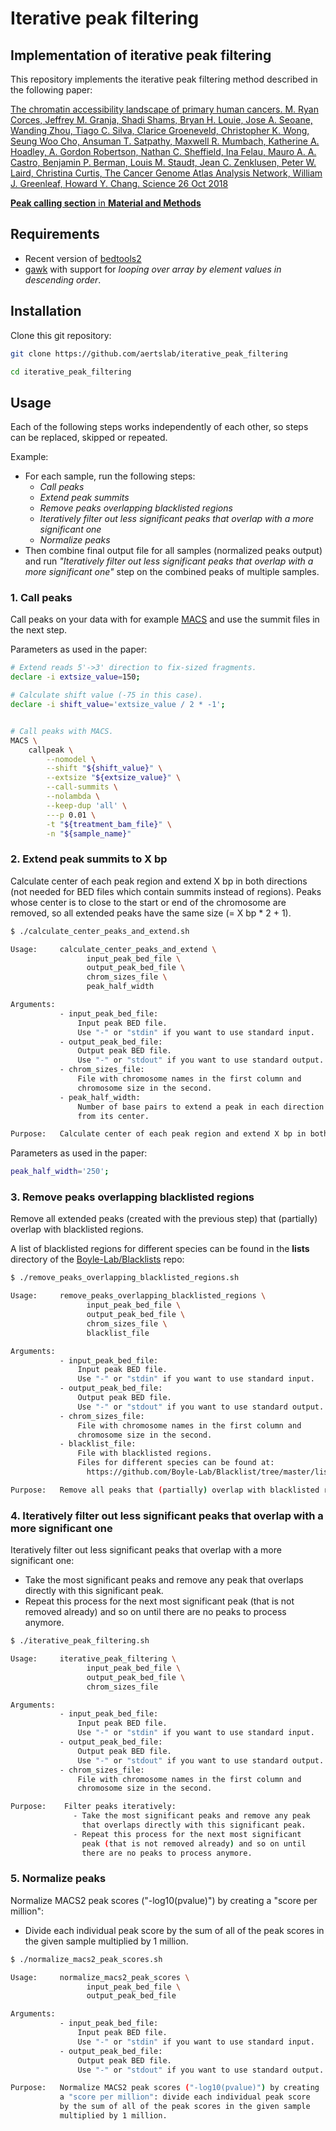 
# Iterative peak filtering


## Implementation of iterative peak filtering

This repository implements the iterative peak filtering method described in the following paper:

[The chromatin accessibility landscape of primary human cancers.
 M. Ryan Corces, Jeffrey M. Granja, Shadi Shams, Bryan H. Louie, Jose A. Seoane, Wanding Zhou,
 Tiago C. Silva, Clarice Groeneveld, Christopher K. Wong, Seung Woo Cho, Ansuman T. Satpathy,
 Maxwell R. Mumbach, Katherine A. Hoadley, A. Gordon Robertson, Nathan C. Sheffield, Ina Felau,
 Mauro A. A. Castro, Benjamin P. Berman, Louis M. Staudt, Jean C. Zenklusen, Peter W. Laird,
 Christina Curtis, The Cancer Genome Atlas Analysis Network, William J. Greenleaf, Howard Y. Chang.
 Science  26 Oct 2018
](http://science.sciencemag.org/content/362/6413/eaav1898)

[**Peak calling section** in **Material and Methods**](http://science.sciencemag.org/content/sci/suppl/2018/10/24/362.6413.eaav1898.DC1/aav1898_Corces_SM.pdf) 


## Requirements

  - Recent version of [bedtools2](https://github.com/arq5x/bedtools2)
  - [gawk](https://www.gnu.org/software/gawk/) with support for *looping over array by element values in descending order*.


## Installation


Clone this git repository:

```bash
git clone https://github.com/aertslab/iterative_peak_filtering

cd iterative_peak_filtering
```


## Usage

Each of the following steps works independently of each other, so steps can be replaced, skipped or repeated.

Example:

   - For each sample, run the following steps:
     - *Call peaks*
     - *Extend peak summits*
     - *Remove peaks overlapping blacklisted regions*
     - *Iteratively filter out less significant peaks that overlap with a more significant one*
     - *Normalize peaks*
   - Then combine final output file for all samples (normalized peaks output) and
     run *"Iteratively filter out less significant peaks that overlap with a more significant one"*
     step on the combined peaks of multiple samples.


### 1. Call peaks

Call peaks on your data with for example [MACS](https://github.com/taoliu/MACS/) and use the summit files in the next step.

Parameters as used in the paper:

```bash
# Extend reads 5'->3' direction to fix-sized fragments.
declare -i extsize_value=150;

# Calculate shift value (-75 in this case).
declare -i shift_value='extsize_value / 2 * -1';


# Call peaks with MACS.
MACS \
    callpeak \
        --nomodel \
        --shift "${shift_value}" \
        --extsize "${extsize_value}" \
        --call-summits \
        --nolambda \
        --keep-dup 'all' \
        ---p 0.01 \
        -t "${treatment_bam_file}" \
        -n "${sample_name}"
```

### 2. Extend peak summits to X bp

Calculate center of each peak region and extend X bp in both directions (not needed for BED files which contain summits instead of regions).
Peaks whose center is to close to the start or end of the chromosome are removed,
so all extended peaks have the same size (= X bp * 2 + 1).

```bash
$ ./calculate_center_peaks_and_extend.sh 

Usage:     calculate_center_peaks_and_extend \
                 input_peak_bed_file \
                 output_peak_bed_file \
                 chrom_sizes_file \
                 peak_half_width

Arguments:
           - input_peak_bed_file:
               Input peak BED file.
               Use "-" or "stdin" if you want to use standard input.
           - output_peak_bed_file:
               Output peak BED file.
               Use "-" or "stdout" if you want to use standard output.
           - chrom_sizes_file:
               File with chromosome names in the first column and
               chromosome size in the second.
           - peak_half_width:
               Number of base pairs to extend a peak in each direction
               from its center.

Purpose:   Calculate center of each peak region and extend X bp in both directions.

```

Parameters as used in the paper:

```bash
peak_half_width='250';
```


### 3. Remove peaks overlapping blacklisted regions

Remove all extended peaks (created with the previous step) that (partially) overlap with blacklisted regions.

A list of blacklisted regions for different species can be found in the **lists** directory of the
[Boyle-Lab/Blacklists](https://github.com/Boyle-Lab/Blacklist) repo:

```bash
$ ./remove_peaks_overlapping_blacklisted_regions.sh 

Usage:     remove_peaks_overlapping_blacklisted_regions \
                 input_peak_bed_file \
                 output_peak_bed_file \
                 chrom_sizes_file \
                 blacklist_file

Arguments:
           - input_peak_bed_file:
               Input peak BED file.
               Use "-" or "stdin" if you want to use standard input.
           - output_peak_bed_file:
               Output peak BED file.
               Use "-" or "stdout" if you want to use standard output.
           - chrom_sizes_file:
               File with chromosome names in the first column and
               chromosome size in the second.
           - blacklist_file:
               File with blacklisted regions.
               Files for different species can be found at:
                 https://github.com/Boyle-Lab/Blacklist/tree/master/lists

Purpose:   Remove all peaks that (partially) overlap with blacklisted regions.

```


### 4. Iteratively filter out less significant peaks that overlap with a more significant one

Iteratively filter out less significant peaks that overlap with a more significant one:
  - Take the most significant peaks and remove any peak
    that overlaps directly with this significant peak.
  - Repeat this process for the next most significant
    peak (that is not removed already) and so on until
    there are no peaks to process anymore.


```bash
$ ./iterative_peak_filtering.sh 

Usage:     iterative_peak_filtering \
                 input_peak_bed_file \
                 output_peak_bed_file \
                 chrom_sizes_file

Arguments:
           - input_peak_bed_file:
               Input peak BED file.
               Use "-" or "stdin" if you want to use standard input.
           - output_peak_bed_file:
               Output peak BED file.
               Use "-" or "stdout" if you want to use standard output.
           - chrom_sizes_file:
               File with chromosome names in the first column and
               chromosome size in the second.

Purpose:    Filter peaks iteratively:
              - Take the most significant peaks and remove any peak
                that overlaps directly with this significant peak.
              - Repeat this process for the next most significant
                peak (that is not removed already) and so on until
                there are no peaks to process anymore.

```


### 5. Normalize peaks

Normalize MACS2 peak scores ("-log10(pvalue)") by creating a "score per million":
  - Divide each individual peak score by the sum of all of the peak scores in the
    given sample multiplied by 1 million.


```bash
$ ./normalize_macs2_peak_scores.sh

Usage:     normalize_macs2_peak_scores \
                 input_peak_bed_file \
                 output_peak_bed_file

Arguments:
           - input_peak_bed_file:
               Input peak BED file.
               Use "-" or "stdin" if you want to use standard input.
           - output_peak_bed_file:
               Output peak BED file.
               Use "-" or "stdout" if you want to use standard output.

Purpose:   Normalize MACS2 peak scores ("-log10(pvalue)") by creating
           a "score per million": divide each individual peak score
           by the sum of all of the peak scores in the given sample
           multiplied by 1 million.

```
